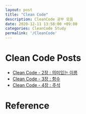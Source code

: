 ```yaml
---
layout: post
title: "Clean Code"
description: CleanCode 공부 모음
date: 2020-12-11 13:58:00 +09:00
categories: CleanCode Study
permalink: '/CleanCode'
---
```


# Clean Code Posts

- [Clean Code - 2장 : 의미있는 이름](https://yoowonyoung.github.io/posts/Clean-Code-01/)
- [Clean Code - 3장 : 함수](https://yoowonyoung.github.io/posts/Clean-Code-02/)
- [Clean Code - 4장 : 주석](https://yoowonyoung.github.io/posts/Clean-Code-03/)


# Reference

